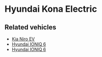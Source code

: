 # Hyundai Kona Electric

## Related vehicles

- [Kia Niro EV](https://github.com/ElectricSidecar/Kia-Niro-EV)
- [Hyundai IONIQ 6](https://github.com/ElectricSidecar/Hyundai-IONIQ-5)
- [Hyundai IONIQ 6](https://github.com/ElectricSidecar/Hyundai-IONIQ-6)

